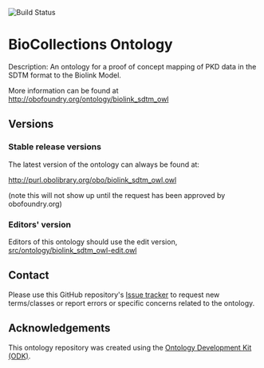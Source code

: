 
![Build Status](https://github.com/criticalpathinstitute/biolink_sdtm_owl/workflows/CI/badge.svg)
# BioCollections Ontology

Description: An ontology for a proof of concept mapping of PKD data in the SDTM format to the Biolink Model.

More information can be found at http://obofoundry.org/ontology/biolink_sdtm_owl

## Versions

### Stable release versions

The latest version of the ontology can always be found at:

http://purl.obolibrary.org/obo/biolink_sdtm_owl.owl

(note this will not show up until the request has been approved by obofoundry.org)

### Editors' version

Editors of this ontology should use the edit version, [src/ontology/biolink_sdtm_owl-edit.owl](src/ontology/biolink_sdtm_owl-edit.owl)

## Contact

Please use this GitHub repository's [Issue tracker](https://github.com/criticalpathinstitute/biolink_sdtm_owl/issues) to request new terms/classes or report errors or specific concerns related to the ontology.

## Acknowledgements

This ontology repository was created using the [Ontology Development Kit (ODK)](https://github.com/INCATools/ontology-development-kit).